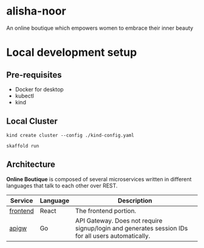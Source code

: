 # alisha-noor

An online boutique which empowers women to embrace their inner beauty

# Local development setup

## Pre-requisites

- Docker for desktop
- kubectl
- kind

## Local Cluster

```
kind create cluster --config ./kind-config.yaml
```

```
skaffold run
```

## Architecture

**Online Boutique** is composed of several microservices written in different
languages that talk to each other over REST.

| Service                   | Language | Description                                                                                       |
| ------------------------- | -------- | ------------------------------------------------------------------------------------------------- |
| [frontend](/src/frontend) | React    | The frontend portion.                                                                             |
| [apigw](/src/apigw)       | Go       | API Gateway. Does not require signup/login and generates session IDs for all users automatically. |
